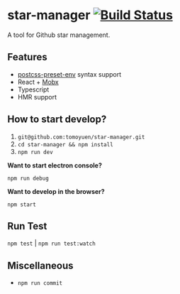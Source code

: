 # star-manager  [![Build Status][travis-img]][travis]
A tool for Github star management.

## Features
- [postcss-preset-env](https://preset-env.cssdb.org/) syntax support
- React + [Mobx](https://mobx.js.org/index.html)
- Typescript
- HMR support

## How to start develop?
1. `git@github.com:tomoyuen/star-manager.git`
2. `cd star-manager && npm install`
3. `npm run dev`

**Want to start electron console?**

`npm run debug`


**Want to develop in the browser?**

`npm start`

## Run Test

`npm test` | `npm run test:watch`

## Miscellaneous

- `npm run commit`

[travis-img]: https://travis-ci.org/tomoyuen/star-manager.svg
[travis]: https://travis-ci.org/tomoyuen/star-manager
